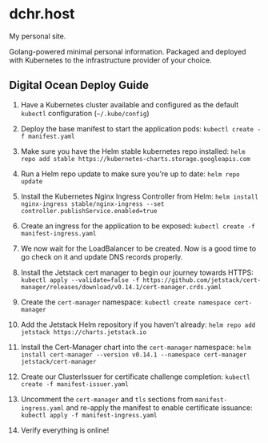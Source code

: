 # dchr.host

My personal site.

Golang-powered minimal personal information. Packaged and deployed with Kubernetes
to the infrastructure provider of your choice.

## Digital Ocean Deploy Guide

1. Have a Kubernetes cluster available and configured as the default `kubectl`
configuration (`~/.kube/config`)

2. Deploy the base manifest to start the application pods: 
`kubectl create -f manifest.yaml`

3. Make sure you have the Helm stable kubernetes repo installed: 
`helm repo add stable https://kubernetes-charts.storage.googleapis.com`

4. Run a Helm repo update to make sure you're up to date: `helm repo update`

5. Install the Kubernetes Nginx Ingress Controller from Helm: 
`helm install nginx-ingress stable/nginx-ingress --set controller.publishService.enabled=true`

6. Create an ingress for the application to be exposed:
`kubectl create -f manifest-ingress.yaml`

7. We now wait for the LoadBalancer to be created. Now is a good time to go
check on it and update DNS records properly.

8. Install the Jetstack cert manager to begin our journey towards HTTPS:
`kubectl apply --validate=false -f https://github.com/jetstack/cert-manager/releases/download/v0.14.1/cert-manager.crds.yaml`

9. Create the `cert-manager` namespace: `kubectl create namespace cert-manager`

10. Add the Jetstack Helm repository if you haven't already:
`helm repo add jetstack https://charts.jetstack.io`

11. Install the Cert-Manager chart into the `cert-manager` namespace:
`helm install cert-manager --version v0.14.1 --namespace cert-manager jetstack/cert-manager`

12. Create our ClusterIssuer for certificate challenge completion:
`kubectl create -f manifest-issuer.yaml`

13. Uncomment the `cert-manager` and `tls` sections from `manifest-ingress.yaml`
and re-apply the manifest to enable certificate issuance:
`kubectl apply -f manifest-ingress.yaml`

14. Verify everything is online!